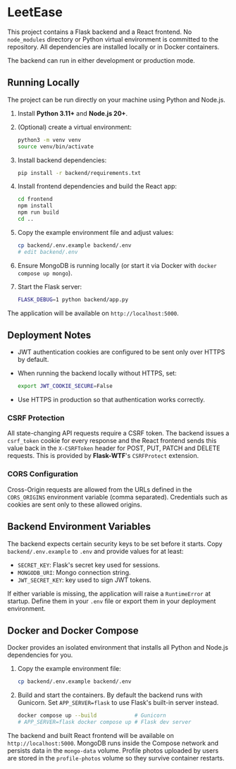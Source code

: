 # LeetEase


This project contains a Flask backend and a React frontend. No `node_modules` directory or Python virtual environment is committed to the repository. All dependencies are installed locally or in Docker containers.

The backend can run in either development or production mode.

## Running Locally

The project can be run directly on your machine using Python and Node.js.

1. Install **Python 3.11+** and **Node.js 20+**.
2. (Optional) create a virtual environment:

   ```bash
   python3 -m venv venv
   source venv/bin/activate
   ```

3. Install backend dependencies:

   ```bash
   pip install -r backend/requirements.txt
   ```

4. Install frontend dependencies and build the React app:

   ```bash
   cd frontend
   npm install
   npm run build
   cd ..
   ```

5. Copy the example environment file and adjust values:

   ```bash
   cp backend/.env.example backend/.env
   # edit backend/.env
   ```

6. Ensure MongoDB is running locally (or start it via Docker with `docker compose up mongo`).
7. Start the Flask server:

   ```bash
   FLASK_DEBUG=1 python backend/app.py
   ```

The application will be available on `http://localhost:5000`.

## Deployment Notes

- JWT authentication cookies are configured to be sent only over HTTPS by default.
- When running the backend locally without HTTPS, set:

  ```bash
  export JWT_COOKIE_SECURE=False
  ```

- Use HTTPS in production so that authentication works correctly.

### CSRF Protection

All state-changing API requests require a CSRF token. The backend issues a
`csrf_token` cookie for every response and the React frontend sends this value
back in the `X-CSRFToken` header for POST, PUT, PATCH and DELETE requests.
This is provided by **Flask-WTF**'s `CSRFProtect` extension.

### CORS Configuration

Cross-Origin requests are allowed from the URLs defined in the `CORS_ORIGINS`
environment variable (comma separated). Credentials such as cookies are sent
only to these allowed origins.

## Backend Environment Variables

The backend expects certain security keys to be set before it starts. Copy
`backend/.env.example` to `.env` and provide values for at least:

- `SECRET_KEY`: Flask's secret key used for sessions.
- `MONGODB_URI`: Mongo connection string.
- `JWT_SECRET_KEY`: key used to sign JWT tokens.

If either variable is missing, the application will raise a `RuntimeError` at startup.
Define them in your `.env` file or export them in your deployment environment.


## Docker and Docker Compose

Docker provides an isolated environment that installs all Python and Node.js
dependencies for you.

1. Copy the example environment file:

   ```bash
   cp backend/.env.example backend/.env
   ```

2. Build and start the containers. By default the backend runs with Gunicorn.
   Set `APP_SERVER=flask` to use Flask's built-in server instead.

   ```bash
   docker compose up --build            # Gunicorn
   # APP_SERVER=flask docker compose up # Flask dev server
   ```

The backend and built React frontend will be available on
`http://localhost:5000`. MongoDB runs inside the Compose network and persists
data in the `mongo-data` volume. Profile photos uploaded by users are stored in
the `profile-photos` volume so they survive container restarts.

